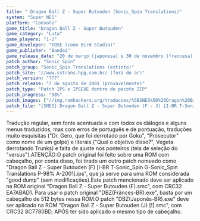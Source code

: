 ```yaml
---
title: " Dragon Ball Z - Super Butouden (Sonic_Spin Translations)"
system: "Super NES"
platform: "Console"
game_title: "Dragon Ball Z - Super Butouden"
game_category: "Luta"
game_players: "1-2"
game_developer: "TOSE (como Bird Studio)"
game_publisher: "Bandai"
game_release_date: "20 de março (japonesa) e 30 de novembro (francesa) de 1993"
patch_author: "Sonic_Spin"
patch_group: "Sonic_Spin Translations (extinto)"
patch_site: "//www.sstrans.hpg.com.br/ (fora do ar)"
patch_version: "???"
patch_release: "7 de agosto de 2001 (provavelmente)"
patch_type: "Patch IPS e IPSEXE dentro de pacote ZIP"
patch_progress: "98%"
patch_images: ["//img.romhackers.org/traducoes/%5BSNES%5D%20Dragon%20Ball%20Z%20-%20Super%20Butouden%20-%20Sonic_Spin%20Translations%20-%201.png","//img.romhackers.org/traducoes/%5BSNES%5D%20Dragon%20Ball%20Z%20-%20Super%20Butouden%20-%20Sonic_Spin%20Translations%20-%202.png","//img.romhackers.org/traducoes/%5BSNES%5D%20Dragon%20Ball%20Z%20-%20Super%20Butouden%20-%20Sonic_Spin%20Translations%20-%203.png"]
patch_file: "[SNES] Dragon Ball Z - Super Butouden (F - J) [I-BR T-Sonic_Spin G-Sonic_Spin Translations P-98% A-2001].zip"
---
```

Tradução regular, sem fonte acentuada e com todos os diálogos e alguns menus traduzidos, mas com erros de português e de pontuação, traduções muito esquisitas ("Dr. Gero, que foi derrotado por Goku", "Prosecutor" como nome de um golpe) e literais ("Qual o objetivo disso?", Vegeta derrotando Trunks) e falta de ajuste nos ponteiros (tela de seleção do "versus").ATENÇÃO:O patch original foi feito sobre uma ROM com cabeçalho, por conta disso, foi tirado um outro patch nomeado como "Dragon Ball Z - Super Butouden (F) [I-BR T-Sonic_Spin G-Sonic_Spin Translations P-98% A-2001].ips", que já serve para uma ROM considerada "good dump" (sem modificações).Este patch mencionado deve ser aplicado na ROM original "Dragon Ball Z - Super Butouden (F).smc", com CRC32 EA7ABAD1. Para usar o patch original "DBZ(Frânces-BR).exe", basta por um cabeçalho de 512 bytes nessa ROM.O patch "DBZ(Japonês-BR).exe" deve ser aplicado na ROM "Dragon Ball Z - Super Butouden (J) [!].smc", com CRC32 8C7780BD, APÓS ter sido aplicado o mesmo tipo de cabeçalho.